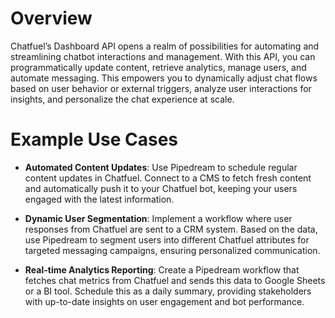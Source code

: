 # Overview

Chatfuel’s Dashboard API opens a realm of possibilities for automating and streamlining chatbot interactions and management. With this API, you can programmatically update content, retrieve analytics, manage users, and automate messaging. This empowers you to dynamically adjust chat flows based on user behavior or external triggers, analyze user interactions for insights, and personalize the chat experience at scale.

# Example Use Cases

- **Automated Content Updates**: Use Pipedream to schedule regular content updates in Chatfuel. Connect to a CMS to fetch fresh content and automatically push it to your Chatfuel bot, keeping your users engaged with the latest information.

- **Dynamic User Segmentation**: Implement a workflow where user responses from Chatfuel are sent to a CRM system. Based on the data, use Pipedream to segment users into different Chatfuel attributes for targeted messaging campaigns, ensuring personalized communication.

- **Real-time Analytics Reporting**: Create a Pipedream workflow that fetches chat metrics from Chatfuel and sends this data to Google Sheets or a BI tool. Schedule this as a daily summary, providing stakeholders with up-to-date insights on user engagement and bot performance.
